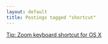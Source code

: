 ```yaml
---
layout: default
title: Postings tagged "shortcut"
---
```

[Tip: Zoom keyboard shortcut for OS X](http://janesconference.github.com/KievII/2009/11/zoom-keyboard-shortcut-for-os-x)<br />
